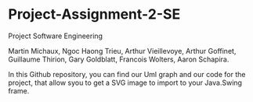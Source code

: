 # Project-Assignment-2-SE

Project Software Engineering

Martin Michaux,
Ngoc Haong Trieu,
Arthur Vieillevoye,
Arthur Goffinet,
Guillaume Thirion,
Gary Goldblatt,
Francois Wolters,
Aaron Schapira.

In this Github repository, you can find our Uml graph and our code for the project, that allow syou to get a SVG image to 
import to your Java.Swing frame.

